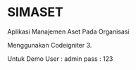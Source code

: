 # SIMASET
Aplikasi Manajemen Aset Pada Organisasi

Menggunakan Codeigniter 3. 

Untuk Demo 
User : admin
pass : 123
